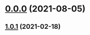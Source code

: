 # [0.0.0](https://github.com/AlexRogalskiy/java-patterns/compare/v1.0.1...v0.0.0) (2021-08-05)



## [1.0.1](https://github.com/AlexRogalskiy/java-patterns/compare/1.0.1...v1.0.1) (2021-02-18)



